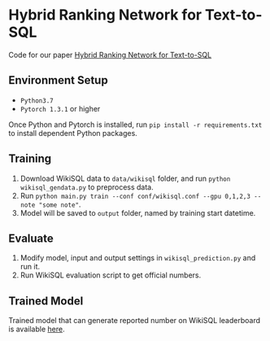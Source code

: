 # Hybrid Ranking Network for Text-to-SQL
Code for our paper [Hybrid Ranking Network for Text-to-SQL](https://www.microsoft.com/en-us/research/publication/hybrid-ranking-network-for-text-to-sql/) 

## Environment Setup

* `Python3.7`
* `Pytorch 1.3.1` or higher

Once Python and Pytorch is installed, run `pip install -r requirements.txt` to install dependent Python packages.


## Training
1. Download WikiSQL data to `data/wikisql` folder, and run `python wikisql_gendata.py` to preprocess data.
2. Run `python main.py train --conf conf/wikisql.conf --gpu 0,1,2,3 --note "some note"`.
3. Model will be saved to `output` folder, named by training start datetime.

## Evaluate
1. Modify model, input and output settings in `wikisql_prediction.py` and run it.
2. Run WikiSQL evaluation script to get official numbers.

## Trained Model
Trained model that can generate reported number on WikiSQL leaderboard is available [here](https://drive.google.com/file/d/1scefU7X0X-m3-sU3mW-HGyc8ngYNZHmn/view?usp=sharing). 